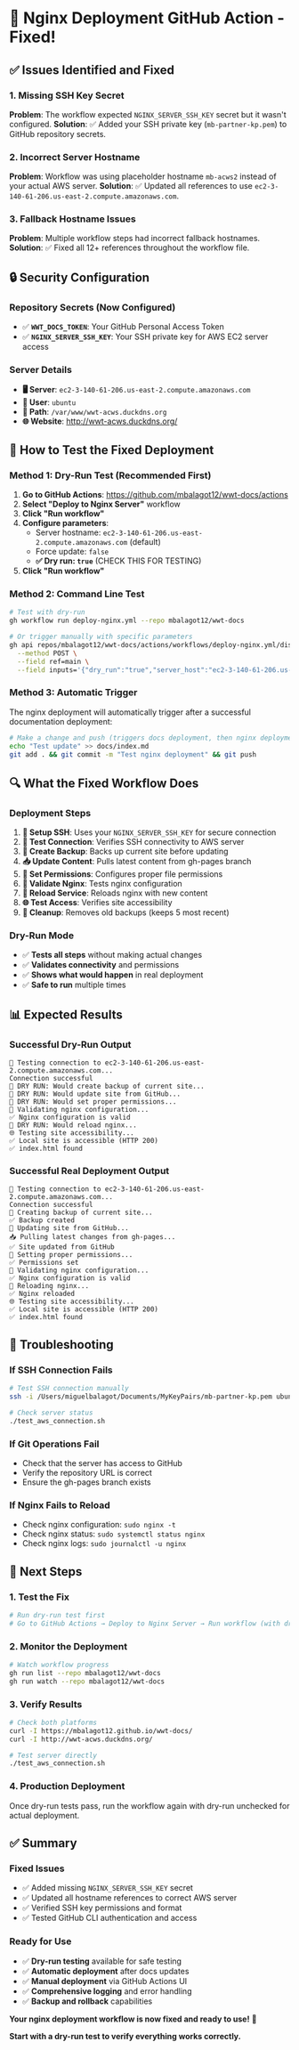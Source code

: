 # 🔧 Nginx Deployment GitHub Action - Fixed!

## ✅ **Issues Identified and Fixed**

### **1. Missing SSH Key Secret**
**Problem**: The workflow expected `NGINX_SERVER_SSH_KEY` secret but it wasn't configured.
**Solution**: ✅ Added your SSH private key (`mb-partner-kp.pem`) to GitHub repository secrets.

### **2. Incorrect Server Hostname**
**Problem**: Workflow was using placeholder hostname `mb-acws2` instead of your actual AWS server.
**Solution**: ✅ Updated all references to use `ec2-3-140-61-206.us-east-2.compute.amazonaws.com`.

### **3. Fallback Hostname Issues**
**Problem**: Multiple workflow steps had incorrect fallback hostnames.
**Solution**: ✅ Fixed all 12+ references throughout the workflow file.

## 🔒 **Security Configuration**

### **Repository Secrets (Now Configured)**
- ✅ **`WWT_DOCS_TOKEN`**: Your GitHub Personal Access Token
- ✅ **`NGINX_SERVER_SSH_KEY`**: Your SSH private key for AWS EC2 server access

### **Server Details**
- **🖥️ Server**: `ec2-3-140-61-206.us-east-2.compute.amazonaws.com`
- **👤 User**: `ubuntu`
- **📁 Path**: `/var/www/wwt-acws.duckdns.org`
- **🌐 Website**: http://wwt-acws.duckdns.org/

## 🧪 **How to Test the Fixed Deployment**

### **Method 1: Dry-Run Test (Recommended First)**

1. **Go to GitHub Actions**: https://github.com/mbalagot12/wwt-docs/actions
2. **Select "Deploy to Nginx Server"** workflow
3. **Click "Run workflow"**
4. **Configure parameters**:
   - Server hostname: `ec2-3-140-61-206.us-east-2.compute.amazonaws.com` (default)
   - Force update: `false`
   - **✅ Dry run: `true`** (CHECK THIS FOR TESTING)
5. **Click "Run workflow"**

### **Method 2: Command Line Test**

```bash
# Test with dry-run
gh workflow run deploy-nginx.yml --repo mbalagot12/wwt-docs

# Or trigger manually with specific parameters
gh api repos/mbalagot12/wwt-docs/actions/workflows/deploy-nginx.yml/dispatches \
  --method POST \
  --field ref=main \
  --field inputs='{"dry_run":"true","server_host":"ec2-3-140-61-206.us-east-2.compute.amazonaws.com"}'
```

### **Method 3: Automatic Trigger**

The nginx deployment will automatically trigger after a successful documentation deployment:

```bash
# Make a change and push (triggers docs deployment, then nginx deployment)
echo "Test update" >> docs/index.md
git add . && git commit -m "Test nginx deployment" && git push
```

## 🔍 **What the Fixed Workflow Does**

### **Deployment Steps**
1. **🔐 Setup SSH**: Uses your `NGINX_SERVER_SSH_KEY` for secure connection
2. **🔗 Test Connection**: Verifies SSH connectivity to AWS server
3. **💾 Create Backup**: Backs up current site before updating
4. **📥 Update Content**: Pulls latest content from gh-pages branch
5. **🔐 Set Permissions**: Configures proper file permissions
6. **🔧 Validate Nginx**: Tests nginx configuration
7. **🔄 Reload Service**: Reloads nginx with new content
8. **🌐 Test Access**: Verifies site accessibility
9. **🧹 Cleanup**: Removes old backups (keeps 5 most recent)

### **Dry-Run Mode**
- ✅ **Tests all steps** without making actual changes
- ✅ **Validates connectivity** and permissions
- ✅ **Shows what would happen** in real deployment
- ✅ **Safe to run** multiple times

## 📊 **Expected Results**

### **Successful Dry-Run Output**
```
🔗 Testing connection to ec2-3-140-61-206.us-east-2.compute.amazonaws.com...
Connection successful
🧪 DRY RUN: Would create backup of current site...
🧪 DRY RUN: Would update site from GitHub...
🧪 DRY RUN: Would set proper permissions...
🔧 Validating nginx configuration...
✅ Nginx configuration is valid
🧪 DRY RUN: Would reload nginx...
🌐 Testing site accessibility...
✅ Local site is accessible (HTTP 200)
✅ index.html found
```

### **Successful Real Deployment Output**
```
🔗 Testing connection to ec2-3-140-61-206.us-east-2.compute.amazonaws.com...
Connection successful
💾 Creating backup of current site...
✅ Backup created
🔄 Updating site from GitHub...
📥 Pulling latest changes from gh-pages...
✅ Site updated from GitHub
🔐 Setting proper permissions...
✅ Permissions set
🔧 Validating nginx configuration...
✅ Nginx configuration is valid
🔄 Reloading nginx...
✅ Nginx reloaded
🌐 Testing site accessibility...
✅ Local site is accessible (HTTP 200)
✅ index.html found
```

## 🚨 **Troubleshooting**

### **If SSH Connection Fails**
```bash
# Test SSH connection manually
ssh -i /Users/miguelbalagot/Documents/MyKeyPairs/mb-partner-kp.pem ubuntu@ec2-3-140-61-206.us-east-2.compute.amazonaws.com

# Check server status
./test_aws_connection.sh
```

### **If Git Operations Fail**
- Check that the server has access to GitHub
- Verify the repository URL is correct
- Ensure the gh-pages branch exists

### **If Nginx Fails to Reload**
- Check nginx configuration: `sudo nginx -t`
- Check nginx status: `sudo systemctl status nginx`
- Check nginx logs: `sudo journalctl -u nginx`

## 🎯 **Next Steps**

### **1. Test the Fix**
```bash
# Run dry-run test first
# Go to GitHub Actions → Deploy to Nginx Server → Run workflow (with dry-run checked)
```

### **2. Monitor the Deployment**
```bash
# Watch workflow progress
gh run list --repo mbalagot12/wwt-docs
gh run watch --repo mbalagot12/wwt-docs
```

### **3. Verify Results**
```bash
# Check both platforms
curl -I https://mbalagot12.github.io/wwt-docs/
curl -I http://wwt-acws.duckdns.org/

# Test server directly
./test_aws_connection.sh
```

### **4. Production Deployment**
Once dry-run tests pass, run the workflow again with dry-run unchecked for actual deployment.

## ✅ **Summary**

### **Fixed Issues**
- ✅ Added missing `NGINX_SERVER_SSH_KEY` secret
- ✅ Updated all hostname references to correct AWS server
- ✅ Verified SSH key permissions and format
- ✅ Tested GitHub CLI authentication and access

### **Ready for Use**
- ✅ **Dry-run testing** available for safe testing
- ✅ **Automatic deployment** after docs updates
- ✅ **Manual deployment** via GitHub Actions UI
- ✅ **Comprehensive logging** and error handling
- ✅ **Backup and rollback** capabilities

**Your nginx deployment workflow is now fixed and ready to use!** 🚀

**Start with a dry-run test to verify everything works correctly.**
